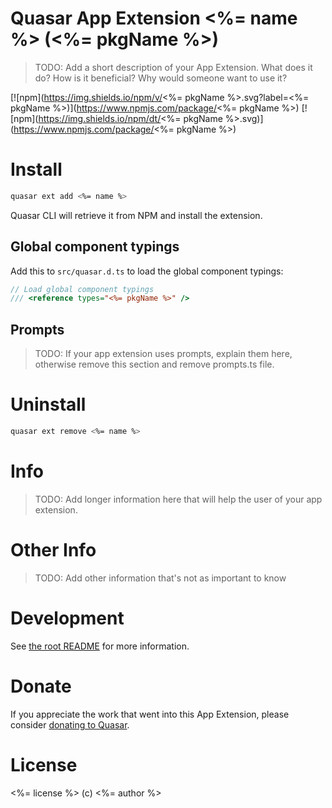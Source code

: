 # Quasar App Extension <%= name %> (<%= pkgName %>)

> TODO: Add a short description of your App Extension. What does it do? How is it beneficial? Why would someone want to use it?

[![npm](https://img.shields.io/npm/v/<%= pkgName %>.svg?label=<%= pkgName %>)](https://www.npmjs.com/package/<%= pkgName %>)
[![npm](https://img.shields.io/npm/dt/<%= pkgName %>.svg)](https://www.npmjs.com/package/<%= pkgName %>)

# Install

```bash
quasar ext add <%= name %>
```

Quasar CLI will retrieve it from NPM and install the extension.

## Global component typings

Add this to `src/quasar.d.ts` to load the global component typings:
```ts
// Load global component typings
/// <reference types="<%= pkgName %>" />
```

## Prompts

> TODO: If your app extension uses prompts, explain them here, otherwise remove this section and remove prompts.ts file.

# Uninstall

```bash
quasar ext remove <%= name %>
```

# Info

> TODO: Add longer information here that will help the user of your app extension.

# Other Info

> TODO: Add other information that's not as important to know

# Development

See [the root README](../README.md) for more information.

# Donate

If you appreciate the work that went into this App Extension, please consider [donating to Quasar](https://donate.quasar.dev).

# License

<%= license %> (c) <%= author %>
